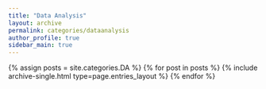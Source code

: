 ```yaml
---
title: "Data Analysis"
layout: archive
permalink: categories/dataanalysis
author_profile: true
sidebar_main: true
---
```



{% assign posts = site.categories.DA %}
{% for post in posts %} {% include archive-single.html type=page.entries_layout %} {% endfor %}